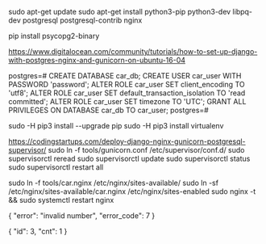 sudo apt-get update
sudo apt-get install python3-pip python3-dev libpq-dev postgresql postgresql-contrib nginx

pip install psycopg2-binary

https://www.digitalocean.com/community/tutorials/how-to-set-up-django-with-postgres-nginx-and-gunicorn-on-ubuntu-16-04

postgres=# 
CREATE DATABASE car_db;
CREATE USER car_user WITH PASSWORD 'password';
ALTER ROLE car_user SET client_encoding TO 'utf8';
ALTER ROLE car_user SET default_transaction_isolation TO 'read committed';
ALTER ROLE car_user SET timezone TO 'UTC';
GRANT ALL PRIVILEGES ON DATABASE car_db TO car_user;
postgres=# 


sudo -H pip3 install --upgrade pip
sudo -H pip3 install virtualenv




https://codingstartups.com/deploy-django-nginx-gunicorn-postgresql-supervisor/
sudo ln -f tools/gunicorn.conf /etc/supervisor/conf.d/
sudo supervisorctl reread 
sudo supervisorctl update
sudo supervisorctl status
sudo supervisorctl restart all



sudo ln -f tools/car.nginx /etc/nginx/sites-available/
sudo ln -sf /etc/nginx/sites-available/car.nginx /etc/nginx/sites-enabled
sudo nginx -t && sudo systemctl restart nginx


{
"error": "invalid number",
"error_code": 7
}

{
"id": 3,
"cnt": 1
}